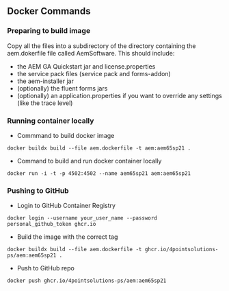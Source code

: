 ## Docker Commands

### Preparing to build image

Copy all the files into a subdirectory of the directory containing the aem.dokerfile file called AemSoftware. 
This should include:

* the AEM GA Quickstart jar and license.properties
* the service pack files (service pack and forms-addon)
* the aem-installer jar
* (optionally) the fluent forms jars
* (optionally) an application.properties if you want to override any settings (like the trace level)

### Running container locally

* Commmand to build docker image

`docker buildx build --file aem.dockerfile -t aem:aem65sp21 .`

* Command to build and run docker container locally

`docker run -i -t -p 4502:4502 --name aem65sp21 aem:aem65sp21`

### Pushing to GitHub

* Login to GitHub Container Registry

`docker login --username your_user_name --password personal_github_token ghcr.io`

* Build the image with the correct tag

`docker buildx build --file aem.dockerfile -t ghcr.io/4pointsolutions-ps/aem:aem65sp21 .`

* Push to GitHub repo

`docker push ghcr.io/4pointsolutions-ps/aem:aem65sp21`
